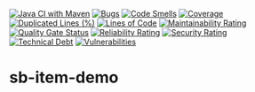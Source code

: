 [![Java CI with Maven](https://github.com/none/sb-item-demo/actions/workflows/maven.yml/badge.svg)](https://github.com/none/sb-item-demo/actions/workflows/maven.yml)
[![Bugs](https://sonar.bluntsoftware.com/api/project_badges/measure?project=com.bluntsoftware%3Asb-item-demo&metric=bugs)](https://sonar.bluntsoftware.com/dashboard?id=com.bluntsoftware%3Asb-item-demo)
[![Code Smells](https://sonar.bluntsoftware.com/api/project_badges/measure?project=com.bluntsoftware%3Asb-item-demo&metric=code_smells)](https://sonar.bluntsoftware.com/dashboard?id=com.bluntsoftware%3Asb-item-demo)
[![Coverage](https://sonar.bluntsoftware.com/api/project_badges/measure?project=com.bluntsoftware%3Asb-item-demo&metric=coverage)](https://sonar.bluntsoftware.com/dashboard?id=com.bluntsoftware%3Asb-item-demo)
[![Duplicated Lines (%)](https://sonar.bluntsoftware.com/api/project_badges/measure?project=com.bluntsoftware%3Asb-item-demo&metric=duplicated_lines_density)](https://sonar.bluntsoftware.com/dashboard?id=com.bluntsoftware%3Asb-item-demo)
[![Lines of Code](https://sonar.bluntsoftware.com/api/project_badges/measure?project=com.bluntsoftware%3Asb-item-demo&metric=ncloc)](https://sonar.bluntsoftware.com/dashboard?id=com.bluntsoftware%3Asb-item-demo)
[![Maintainability Rating](https://sonar.bluntsoftware.com/api/project_badges/measure?project=com.bluntsoftware%3Asb-item-demo&metric=sqale_rating)](https://sonar.bluntsoftware.com/dashboard?id=com.bluntsoftware%3Asb-item-demo)
[![Quality Gate Status](https://sonar.bluntsoftware.com/api/project_badges/measure?project=com.bluntsoftware%3Asb-item-demo&metric=alert_status)](https://sonar.bluntsoftware.com/dashboard?id=com.bluntsoftware%3Asb-item-demo)
[![Reliability Rating](https://sonar.bluntsoftware.com/api/project_badges/measure?project=com.bluntsoftware%3Asb-item-demo&metric=reliability_rating)](https://sonar.bluntsoftware.com/dashboard?id=com.bluntsoftware%3Asb-item-demo)
[![Security Rating](https://sonar.bluntsoftware.com/api/project_badges/measure?project=com.bluntsoftware%3Asb-item-demo&metric=security_rating)](https://sonar.bluntsoftware.com/dashboard?id=com.bluntsoftware%3Asb-item-demo)
[![Technical Debt](https://sonar.bluntsoftware.com/api/project_badges/measure?project=com.bluntsoftware%3Asb-item-demo&metric=sqale_index)](https://sonar.bluntsoftware.com/dashboard?id=com.bluntsoftware%3Asb-item-demo)
[![Vulnerabilities](https://sonar.bluntsoftware.com/api/project_badges/measure?project=com.bluntsoftware%3Asb-item-demo&metric=vulnerabilities)](https://sonar.bluntsoftware.com/dashboard?id=com.bluntsoftware%3Asb-item-demo) 

# sb-item-demo
